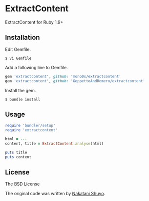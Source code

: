 # ExtractContent

ExtractContent for Ruby 1.9+

## Installation

Edit Gemfile.

    $ vi Gemfile

Add a following line to Gemfile.

```ruby
gem 'extractcontent', github: 'mono0x/extractcontent'
gem 'extractcontent', github: 'GeppettoAndRomero/extractcontent'
```

Install the gem.

    $ bundle install

## Usage

```ruby
require 'bundler/setup'
require 'extractcontent'

html = ...
content, title = ExtractContent.analyse(html)

puts title
puts content
```

## License

The BSD License

The original code was written by [Nakatani Shuyo](http://labs.cybozu.co.jp/blog/nakatani/2007/09/web_1.html).

